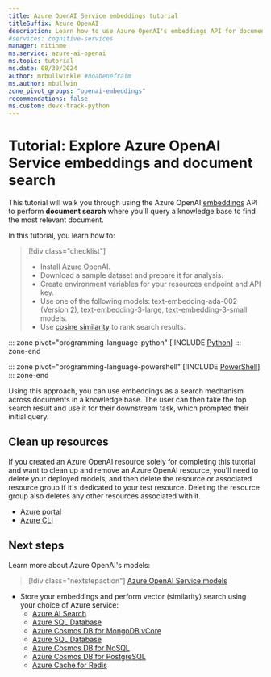```yaml
---
title: Azure OpenAI Service embeddings tutorial
titleSuffix: Azure OpenAI
description: Learn how to use Azure OpenAI's embeddings API for document search with the BillSum dataset
#services: cognitive-services
manager: nitinme
ms.service: azure-ai-openai
ms.topic: tutorial
ms.date: 08/30/2024
author: mrbullwinkle #noabenefraim
ms.author: mbullwin
zone_pivot_groups: "openai-embeddings"
recommendations: false
ms.custom: devx-track-python
---
```


# Tutorial: Explore Azure OpenAI Service embeddings and document search

This tutorial will walk you through using the Azure OpenAI [embeddings](../concepts/understand-embeddings.md) API to perform **document search** where you'll query a knowledge base to find the most relevant document.

In this tutorial, you learn how to:

> [!div class="checklist"]
> * Install Azure OpenAI.
> * Download a sample dataset and prepare it for analysis.
> * Create environment variables for your resources endpoint and API key.
> * Use one of the following models: text-embedding-ada-002 (Version 2), text-embedding-3-large, text-embedding-3-small  models.
> * Use [cosine similarity](../concepts/understand-embeddings.md) to rank search results.
 
::: zone pivot="programming-language-python"
[!INCLUDE [Python](../includes/embeddings-python.md)]
::: zone-end

::: zone pivot="programming-language-powershell"
[!INCLUDE [PowerShell](../includes/embeddings-powershell.md)]
::: zone-end

Using this approach, you can use embeddings as a search mechanism across documents in a knowledge base. The user can then take the top search result and use it for their downstream task, which prompted their initial query.

## Clean up resources

If you created an Azure OpenAI resource solely for completing this tutorial and want to clean up and remove an Azure OpenAI resource, you'll need to delete your deployed models, and then delete the resource or associated resource group if it's dedicated to your test resource. Deleting the resource group also deletes any other resources associated with it.

- [Azure portal](../../multi-service-resource.md?pivots=azportal#clean-up-resources)
- [Azure CLI](../../multi-service-resource.md?pivots=azcli#clean-up-resources)

## Next steps

Learn more about Azure OpenAI's models:
> [!div class="nextstepaction"]
> [Azure OpenAI Service models](../concepts/models.md)
* Store your embeddings and perform vector (similarity) search using your choice of Azure service:
  * [Azure AI Search](/azure/search/vector-search-overview)
  * [Azure SQL Database](/azure/azure-sql/database/ai-artificial-intelligence-intelligent-applications?view=azuresql&preserve-view=true#vector-search)
  * [Azure Cosmos DB for MongoDB vCore](/azure/cosmos-db/mongodb/vcore/vector-search)
  * [Azure SQL Database](/azure/azure-sql/database/ai-artificial-intelligence-intelligent-applications?view=azuresql&preserve-view=true#vector-search)
  * [Azure Cosmos DB for NoSQL](/azure/cosmos-db/vector-search)
  * [Azure Cosmos DB for PostgreSQL](/azure/cosmos-db/postgresql/howto-use-pgvector)
  * [Azure Cache for Redis](/azure/azure-cache-for-redis/cache-tutorial-vector-similarity)

